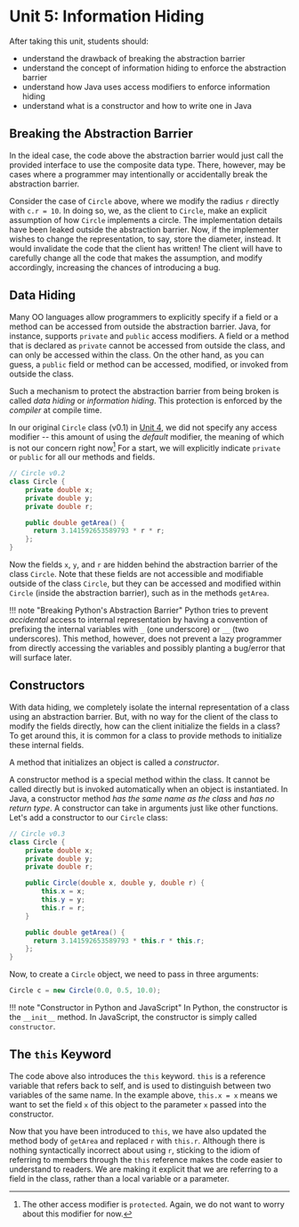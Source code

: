 # Unit 5: Information Hiding

After taking this unit, students should:

- understand the drawback of breaking the abstraction barrier
- understand the concept of information hiding to enforce the abstraction barrier
- understand how Java uses access modifiers to enforce information hiding
- understand what is a constructor and how to write one in Java

## Breaking the Abstraction Barrier

In the ideal case, the code above the abstraction barrier would just call the provided interface to use the composite data type.  There, however, may be cases where a programmer may intentionally or accidentally break the abstraction barrier.  

Consider the case of `Circle` above, where we modify the radius `r` directly with `c.r = 10`.  In doing so, we, as the client to `Circle`, make an explicit assumption of how `Circle` implements a circle.  The implementation details have been leaked outside the abstraction barrier.   Now, if the implementer wishes to change the representation, to say, store the diameter, instead.  It would invalidate the code that the client has written!  The client will have to carefully change all the code that makes the assumption, and modify accordingly, increasing the chances of introducing a bug.

## Data Hiding

Many OO languages allow programmers to explicitly specify if a field or a method can be accessed from outside the abstraction barrier.  Java, for instance, supports `private` and `public` access modifiers.  A field or a method that is declared as `private` cannot be accessed from outside the class, and can only be accessed within the class.  On the other hand, as you can guess, a `public` field or method can be accessed, modified, or invoked from outside the class.  

Such a mechanism to protect the abstraction barrier from being broken is called _data hiding_ or _information hiding_.  This protection is enforced by the _compiler_ at compile time.

In our original `Circle` class (v0.1) in [Unit 4](04-encapsulation.md), we did not specify any access modifier -- this amount of using the _default_ modifier, the meaning of which is not our concern right now[^1]  For a start, we will explicitly indicate `private` or `public` for all our methods and fields.

```Java
// Circle v0.2
class Circle {
	private double x;
	private double y;
	private double r;

	public double getArea() {
	  return 3.141592653589793 * r * r;
	};
}
```

[^1]: The other access modifier is `protected`.  Again, we do not want to worry about this modifier for now.

Now the fields `x`, `y`, and `r` are hidden behind the abstraction barrier of the class `Circle`.  Note that these fields are not accessible and modifiable outside of the class `Circle`, but they can be accessed and modified within `Circle` (inside the abstraction barrier), such as in the methods `getArea`.

!!! note "Breaking Python's Abstraction Barrier"
    Python tries to prevent _accidental_ access to internal representation by having a convention of prefixing the internal variables with `_` (one underscore) or `__` (two underscores).   This method, however, does not prevent a lazy programmer from directly accessing the variables and possibly planting a bug/error that will surface later.

## Constructors

With data hiding, we completely isolate the internal representation of a class using an abstraction barrier.  But, with no way for the client of the class to modify the fields directly, how can the client initialize the fields in a class?  To get around this, it is common for a class to provide methods to initialize these internal fields.

A method that initializes an object is called a _constructor_.

A constructor method is a special method within the class.  It cannot be called directly but is invoked automatically when an object is instantiated.   In Java, a constructor method _has the same name as the class_ and _has no return type_.  A constructor can take in arguments just like other functions.  Let's add a constructor to our `Circle` class:

```Java
// Circle v0.3
class Circle {
	private double x;
	private double y;
	private double r;

	public Circle(double x, double y, double r) {
		this.x = x;
		this.y = y;
		this.r = r;
	}

	public double getArea() {
	  return 3.141592653589793 * this.r * this.r;
	};
}
```

Now, to create a `Circle` object, we need to pass in three arguments:
```Java
Circle c = new Circle(0.0, 0.5, 10.0);
```

!!! note "Constructor in Python and JavaScript"
    In Python, the constructor is the `__init__` method.   In JavaScript, the constructor is simply called `constructor`.

## The `this` Keyword

The code above also introduces the `this` keyword.  `this` is a reference variable that refers back to self, and is used to distinguish between two variables of the same name.  In the example above, `this.x = x` means we want to set the field `x` of this object to the parameter `x` passed into the constructor.

Now that you have been introduced to `this`, we have also updated the method body of `getArea` and replaced `r` with `this.r`.  Although there is nothing syntactically incorrect about using `r`, sticking to the idiom of referring to members through the `this` reference makes the code easier to understand to readers.  We are making it explicit that we are referring to a field in the class, rather than a local variable or a parameter.
